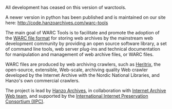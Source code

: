 All development has ceased on this version of warctools.

A newer version in python has been published and is maintained on our site here: http://code.hanzoarchives.com/warc-tools


The main goal of WARC Tools is to facilitate and promote the adoption of the [WARC file format](http://www.digitalpreservation.gov/formats/fdd/fdd000236.shtml) for storing web archives by the mainstream web development community by providing an open source software library, a set of command line tools, web server plug-ins and technical documentation for manipulation and management of web archive files, or WARC files.

WARC files are produced by web archiving crawlers, such as [Heritrix](http://crawler.archive.org), the open-source, extensible, Web-scale, archiving quality Web crawler developed by the Internet Archive with the Nordic National Libraries, and Hanzo's own commercial crawlers.

The project is lead by [Hanzo Archives](http://www.hanzoarchives.com/), in collaboration with [Internet Archive Web team](http://www.archive.org/web/web.php), and supported by the [International Internet Preservation Consortium (IIPC)](http://netpreserve.org/).
